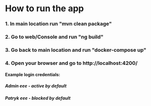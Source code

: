 # How to run the app
### 1. In main location run "mvn clean package"
### 2. Go to web/Console and run "ng build"
### 3. Go back to main location and run "docker-compose up"
### 4. Open your browser and go to http://localhost:4200/


#### Example login credentials:
##### Admin eee - active by default
##### Patryk eee - blocked by default